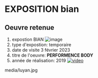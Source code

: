 #  EXPOSITION bian 
## Oeuvre retenue 
1. expostion BIAN 
![image](https://user-images.githubusercontent.com/124070431/221051396-04d5dca7-812d-4b9e-89d0-f8017d0733a0.png)
2. type d'expostion: temporaire
3. date de visite 3 février 2023
4. titre de l'oeuvre: **PERFORMENCE BODY**
5. année de réalisation: 2019
[![ video](http://img.youtube.com/nPgtnbH7UHo&t=2s/0.jpg)](http://www.youtube.com/watch?v=nPgtnbH7UHo&t=2s)

media/luyan.jpg
